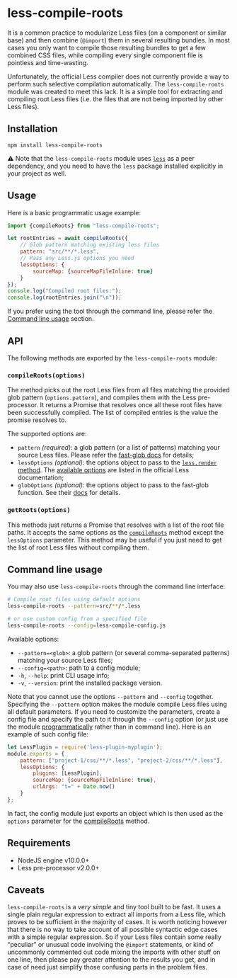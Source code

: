 # less-compile-roots

It is a common practice to modularize Less files (on a component or similar base) and then combine (`@import`) them in several resulting bundles. In most cases you only want to compile those resulting bundles to get a few combined CSS files, while compiling every single component file is pointless and time-wasting.

Unfortunately, the official Less compiler does not currently provide a way to perform such selective compilation automatically. The `less-compile-roots` module was created to meet this lack. It is a simple tool for extracting and compiling root Less files (i.e. the files that are not being imported by other Less files).

## Installation

```
npm install less-compile-roots
```

:warning: Note that the `less-compile-roots` module uses [`less`](https://www.npmjs.com/package/less) as a peer dependency, and you need to have the `less` package installed explicitly in your project as well.

## Usage

Here is a basic programmatic usage example:

```javascript
import {compileRoots} from "less-compile-roots";

let rootEntries = await compileRoots({
    // Glob pattern matching existing less files
    pattern: "src/**/*.less",
    // Pass any Less.js options you need
    lessOptions: {
        sourceMap: {sourceMapFileInline: true}
    }
});
console.log("Compiled root files:");
console.log(rootEntries.join("\n"));
```

If you prefer using the tool through the command line, please refer the [Command line usage](#command-line-usage) section.

## API

The following methods are exported by the `less-compile-roots` module:

### `compileRoots(options)`

The method picks out the root Less files from all files matching the provided glob pattern (`options.pattern`), and compiles them with the Less pre-processor. It returns a Promise that resolves once all these root files have been successfully compiled. The list of compiled entries is the value the promise resolves to.

The supported options are:

* `pattern` _(required)_: a glob pattern (or a list of patterns) matching your source Less files. Please refer the [fast-glob docs](https://github.com/mrmlnc/fast-glob#patterns) for details;
* `lessOptions` _(optional)_: the options object to pass to the [`less.render` method](http://lesscss.org/usage/#programmatic-usage). The [available options](http://lesscss.org/usage/#less-options) are listed in the official Less documentation;
* `globOptions` _(optional)_: the options object to pass to the fast-glob function. See their [docs](https://github.com/mrmlnc/fast-glob#options-3) for details.

### `getRoots(options)`

This methods just returns a Promise that resolves with a list of the root file paths. It accepts the same options as the [`compileRoots`](#compilerootsoptions) method except the `lessOptions` parameter. This method may be useful if you just need to get the list of root Less files without compiling them.

## Command line usage

You may also use `less-compile-roots` through the command line interface:

```sh
# Compile root files using default options
less-compile-roots --pattern=src/**/*.less

# or use custom config from a specified file
less-compile-roots --config=less-compile-config.js
```

Available options:

* `--pattern=<glob>`: a glob pattern (or several comma-separated patterns) matching your source Less files;
* `--config=<path>`: path to a config module;
* `-h`, `--help`: print CLI usage info;
* `-v`, `--version`: print the installed package version.

Note that you cannot use the options `--pattern` and `--config` together. Specifying the `--pattern` option makes the module compile Less files using all default parameters. If you need to customize the parameters, create a config file and specify the path to it through the `--config` option (or just use the module [programmatically](#api) rather than in command line). Here is an example of such config file:

```javascript
let LessPlugin = require('less-plugin-myplugin');
module.exports = {
    pattern: ["project-1/css/**/*.less", "project-2/css/**/*.less"],
    lessOptions: {
        plugins: [LessPlugin],
        sourceMap: {sourceMapFileInline: true},
        urlArgs: "t=" + Date.now()
    }
};
```

In fact, the config module just exports an object which is then used as the `options` parameter for the [compileRoots](#compilerootsoptions) method.

## Requirements

* NodeJS engine v10.0.0+
* Less pre-processor v2.0.0+

## Caveats

`less-compile-roots` is a *very simple* and tiny tool built to be fast. It uses a single plain regular expression to extract all imports from a Less file, which proves to be sufficient in the majority of cases. It is worth noticing however that there is no way to take account of all possible syntactic edge cases with a simple regular expression. So if your Less files contain some really “peculiar” or unusual code involving the `@import` statements, or kind of uncommonly commented out code mixing the imports with other stuff on one line, then please pay greater attention to the results you get, and in case of need just simplify those confusing parts in the problem files.
